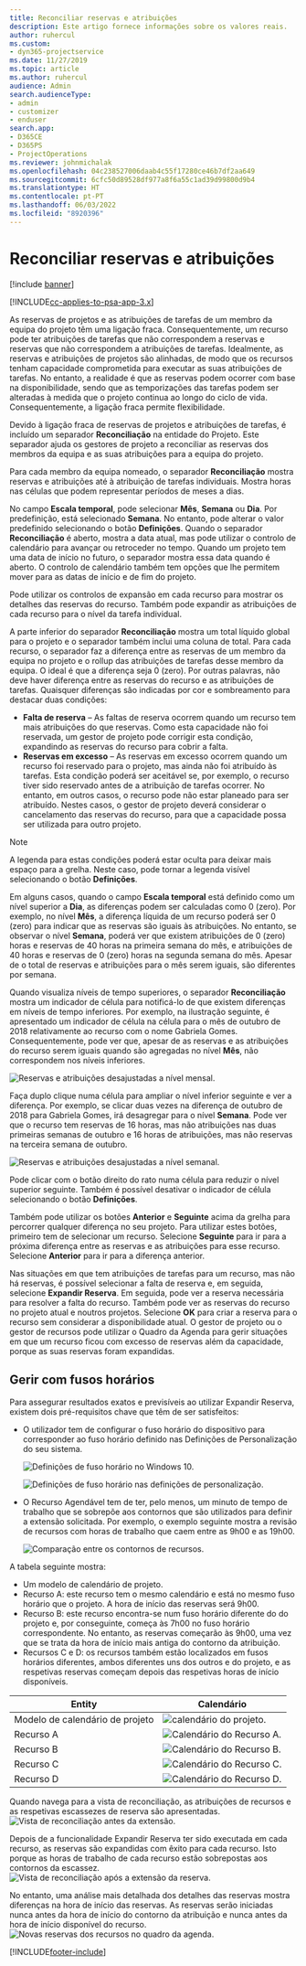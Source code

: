 ```yaml
---
title: Reconciliar reservas e atribuições
description: Este artigo fornece informações sobre os valores reais.
author: ruhercul
ms.custom:
- dyn365-projectservice
ms.date: 11/27/2019
ms.topic: article
ms.author: ruhercul
audience: Admin
search.audienceType:
- admin
- customizer
- enduser
search.app:
- D365CE
- D365PS
- ProjectOperations
ms.reviewer: johnmichalak
ms.openlocfilehash: 04c238527006daab4c55f17280ce46b7df2aa649
ms.sourcegitcommit: 6cfc50d89528df977a8f6a55c1ad39d99800d9b4
ms.translationtype: HT
ms.contentlocale: pt-PT
ms.lasthandoff: 06/03/2022
ms.locfileid: "8920396"
---
```

# <a name="reconcile-bookings-and-assignments"></a>Reconciliar reservas e atribuições

[!include [banner](../includes/psa-now-project-operations.md)]

[!INCLUDE[cc-applies-to-psa-app-3.x](../includes/cc-applies-to-psa-app-3x.md)]

As reservas de projetos e as atribuições de tarefas de um membro da equipa do projeto têm uma ligação fraca. Consequentemente, um recurso pode ter atribuições de tarefas que não correspondem a reservas e reservas que não correspondem a atribuições de tarefas. Idealmente, as reservas e atribuições de projetos são alinhadas, de modo que os recursos tenham capacidade comprometida para executar as suas atribuições de tarefas. No entanto, a realidade é que as reservas podem ocorrer com base na disponibilidade, sendo que as temporizações das tarefas podem ser alteradas à medida que o projeto continua ao longo do ciclo de vida. Consequentemente, a ligação fraca permite flexibilidade.

Devido à ligação fraca de reservas de projetos e atribuições de tarefas, é incluído um separador **Reconciliação** na entidade do Projeto. Este separador ajuda os gestores de projeto a reconciliar as reservas dos membros da equipa e as suas atribuições para a equipa do projeto.

Para cada membro da equipa nomeado, o separador **Reconciliação** mostra reservas e atribuições até à atribuição de tarefas individuais. Mostra horas nas células que podem representar períodos de meses a dias.

No campo **Escala temporal**, pode selecionar **Mês**, **Semana** ou **Dia**. Por predefinição, está selecionado **Semana**. No entanto, pode alterar o valor predefinido selecionando o botão **Definições**. Quando o separador **Reconciliação** é aberto, mostra a data atual, mas pode utilizar o controlo de calendário para avançar ou retroceder no tempo. Quando um projeto tem uma data de início no futuro, o separador mostra essa data quando é aberto. O controlo de calendário também tem opções que lhe permitem mover para as datas de início e de fim do projeto.

Pode utilizar os controlos de expansão em cada recurso para mostrar os detalhes das reservas do recurso. Também pode expandir as atribuições de cada recurso para o nível da tarefa individual.

A parte inferior do separador **Reconciliação** mostra um total líquido global para o projeto e o separador também inclui uma coluna de total. Para cada recurso, o separador faz a diferença entre as reservas de um membro da equipa no projeto e o rollup das atribuições de tarefas desse membro da equipa. O ideal é que a diferença seja 0 (zero). Por outras palavras, não deve haver diferença entre as reservas do recurso e as atribuições de tarefas. Quaisquer diferenças são indicadas por cor e sombreamento para destacar duas condições:

- **Falta de reserva** – As faltas de reserva ocorrem quando um recurso tem mais atribuições do que reservas. Como esta capacidade não foi reservada, um gestor de projeto pode corrigir esta condição, expandindo as reservas do recurso para cobrir a falta.
- **Reservas em excesso** – As reservas em excesso ocorrem quando um recurso foi reservado para o projeto, mas ainda não foi atribuído às tarefas. Esta condição poderá ser aceitável se, por exemplo, o recurso tiver sido reservado antes de a atribuição de tarefas ocorrer. No entanto, em outros casos, o recurso pode não estar planeado para ser atribuído. Nestes casos, o gestor de projeto deverá considerar o cancelamento das reservas do recurso, para que a capacidade possa ser utilizada para outro projeto.

> [!NOTE]
> A legenda para estas condições poderá estar oculta para deixar mais espaço para a grelha. Neste caso, pode tornar a legenda visível selecionando o botão **Definições**.

Em alguns casos, quando o campo **Escala temporal** está definido como um nível superior a **Dia**, as diferenças podem ser calculadas como 0 (zero). Por exemplo, no nível **Mês**, a diferença líquida de um recurso poderá ser 0 (zero) para indicar que as reservas são iguais às atribuições. No entanto, se observar o nível **Semana**, poderá ver que existem atribuições de 0 (zero) horas e reservas de 40 horas na primeira semana do mês, e atribuições de 40 horas e reservas de 0 (zero) horas na segunda semana do mês. Apesar de o total de reservas e atribuições para o mês serem iguais, são diferentes por semana.

Quando visualiza níveis de tempo superiores, o separador **Reconciliação** mostra um indicador de célula para notificá-lo de que existem diferenças em níveis de tempo inferiores. Por exemplo, na ilustração seguinte, é apresentado um indicador de célula na célula para o mês de outubro de 2018 relativamente ao recurso com o nome Gabriela Gomes. Consequentemente, pode ver que, apesar de as reservas e as atribuições do recurso serem iguais quando são agregadas no nível **Mês**, não correspondem nos níveis inferiores.

![Reservas e atribuições desajustadas a nível mensal.](media/reconcile-assignments-01.JPG)

Faça duplo clique numa célula para ampliar o nível inferior seguinte e ver a diferença. Por exemplo, se clicar duas vezes na diferença de outubro de 2018 para Gabriela Gomes, irá desagregar para o nível **Semana**. Pode ver que o recurso tem reservas de 16 horas, mas não atribuições nas duas primeiras semanas de outubro e 16 horas de atribuições, mas não reservas na terceira semana de outubro.

![Reservas e atribuições desajustadas a nível semanal.](media/reconcile-assignments-02.JPG)

Pode clicar com o botão direito do rato numa célula para reduzir o nível superior seguinte. Também é possível desativar o indicador de célula selecionando o botão **Definições**. 

Também pode utilizar os botões **Anterior** e **Seguinte** acima da grelha para percorrer qualquer diferença no seu projeto. Para utilizar estes botões, primeiro tem de selecionar um recurso. Selecione **Seguinte** para ir para a próxima diferença entre as reservas e as atribuições para esse recurso. Selecione **Anterior** para ir para a diferença anterior.

Nas situações em que tem atribuições de tarefas para um recurso, mas não há reservas, é possível selecionar a falta de reserva e, em seguida, selecione **Expandir Reserva**. Em seguida, pode ver a reserva necessária para resolver a falta do recurso. Também pode ver as reservas do recurso no projeto atual e noutros projetos. Selecione **OK** para criar a reserva para o recurso sem considerar a disponibilidade atual. O gestor de projeto ou o gestor de recursos pode utilizar o Quadro da Agenda para gerir situações em que um recurso ficou com excesso de reservas além da capacidade, porque as suas reservas foram expandidas.

## <a name="managing-with-time-zones"></a>Gerir com fusos horários
Para assegurar resultados exatos e previsíveis ao utilizar Expandir Reserva, existem dois pré-requisitos chave que têm de ser satisfeitos:  

- O utilizador tem de configurar o fuso horário do dispositivo para corresponder ao fuso horário definido nas Definições de Personalização do seu sistema.
 
  ![Definições de fuso horário no Windows 10.](media/reconcile-assignments-03.png)

  ![Definições de fuso horário nas definições de personalização.](media/reconcile-assignments-04.png)
 
- O Recurso Agendável tem de ter, pelo menos, um minuto de tempo de trabalho que se sobrepõe aos contornos que são utilizados para definir a extensão solicitada. Por exemplo, o exemplo seguinte mostra a revisão de recursos com horas de trabalho que caem entre as 9h00 e as 19h00. 

  ![Comparação entre os contornos de recursos.](media/reconcile-assignments-05.png)

A tabela seguinte mostra:

- Um modelo de calendário de projeto.
- Recurso A: este recurso tem o mesmo calendário e está no mesmo fuso horário que o projeto. A hora de início das reservas será 9h00.
- Recurso B: este recurso encontra-se num fuso horário diferente do do projeto e, por conseguinte, começa às 7h00 no fuso horário correspondente. No entanto, as reservas começarão às 9h00, uma vez que se trata da hora de início mais antiga do contorno da atribuição.
- Recursos C e D: os recursos também estão localizados em fusos horários diferentes, ambos diferentes uns dos outros e do projeto, e as respetivas reservas começam depois das respetivas horas de início disponíveis.

|Entity  |Calendário  |
|-|-|
|Modelo de calendário de projeto   | ![calendário do projeto.](media/reconcile-assignments-06.png) |
|Recurso A  | ![Calendário do Recurso A.](media/reconcile-assignments-06.png) |
|Recurso B  |  ![Calendário do Recurso B.](media/reconcile-assignments-07.png) |
|Recurso C  |  ![Calendário do Recurso C.](media/reconcile-assignments-08.png) |
|Recurso D  | ![Calendário do Recurso D.](media/reconcile-assignments-09.png)  |
 
Quando navega para a vista de reconciliação, as atribuições de recursos e as respetivas escassezes de reserva são apresentadas.
 ![Vista de reconciliação antes da extensão.](media/reconcile-assignments-10.png)

Depois de a funcionalidade Expandir Reserva ter sido executada em cada recurso, as reservas são expandidas com êxito para cada recurso. Isto porque as horas de trabalho de cada recurso estão sobrepostas aos contornos da escassez.
 ![Vista de reconciliação após a extensão da reserva.](media/reconcile-assignments-11.png) 

No entanto, uma análise mais detalhada dos detalhes das reservas mostra diferenças na hora de início das reservas. As reservas serão iniciadas nunca antes da hora de início do contorno da atribuição e nunca antes da hora de início disponível do recurso.
 ![Novas reservas dos recursos no quadro da agenda.](media/reconcile-assignments-12.png)


[!INCLUDE[footer-include](../includes/footer-banner.md)]

